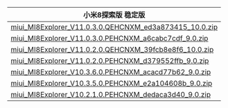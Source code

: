 | 小米8探索版  稳定版    |
| ---- |
| [miui_MI8Explorer_V11.0.3.0.QEHCNXM_ed3a873415_10.0.zip](https://hugeota.d.miui.com/V11.0.3.0.QEHCNXM/miui_MI8Explorer_V11.0.3.0.QEHCNXM_ed3a873415_10.0.zip)    |
| [miui_MI8Explorer_V11.0.3.0.PEHCNXM_a6cabc7cdf_9.0.zip](https://hugeota.d.miui.com/V11.0.3.0.PEHCNXM/miui_MI8Explorer_V11.0.3.0.PEHCNXM_a6cabc7cdf_9.0.zip)    |
| [miui_MI8Explorer_V11.0.2.0.QEHCNXM_39fcb8e8f6_10.0.zip](https://hugeota.d.miui.com/V11.0.2.0.QEHCNXM/miui_MI8Explorer_V11.0.2.0.QEHCNXM_39fcb8e8f6_10.0.zip)    |
| [miui_MI8Explorer_V11.0.2.0.PEHCNXM_d379552ffb_9.0.zip](https://hugeota.d.miui.com/V11.0.2.0.PEHCNXM/miui_MI8Explorer_V11.0.2.0.PEHCNXM_d379552ffb_9.0.zip)    |
| [miui_MI8Explorer_V10.3.6.0.PEHCNXM_acacd77b62_9.0.zip](https://hugeota.d.miui.com/V10.3.6.0.PEHCNXM/miui_MI8Explorer_V10.3.6.0.PEHCNXM_acacd77b62_9.0.zip)    |
| [miui_MI8Explorer_V10.3.5.0.PEHCNXM_e2a104608b_9.0.zip](https://hugeota.d.miui.com/V10.3.5.0.PEHCNXM/miui_MI8Explorer_V10.3.5.0.PEHCNXM_e2a104608b_9.0.zip)    |
| [miui_MI8Explorer_V10.2.1.0.PEHCNXM_dedaca3d40_9.0.zip](https://hugeota.d.miui.com/V10.2.1.0.PEHCNXM/miui_MI8Explorer_V10.2.1.0.PEHCNXM_dedaca3d40_9.0.zip)    |
